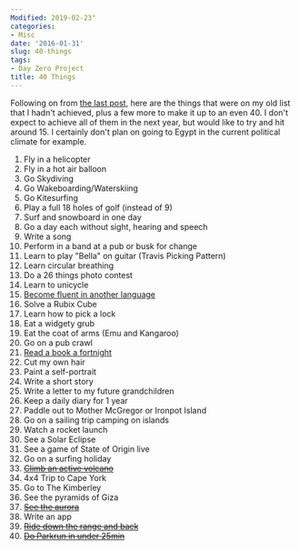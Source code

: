 ```yaml
---
Modified: 2019-02-23"
categories:
- Misc
date: '2016-01-31'
slug: 40-things
tags:
- Day Zero Project
title: 40 Things
---
```


Following on from [the last post](/posts/2016/101-thing-in-1001-days), here are the things that were on my old list that I hadn't achieved, plus a few more to make it up to an even 40. I don't expect to achieve all of them in the next year, but would like to try and hit around 15. I certainly don't plan on going to Egypt in the current political climate for example.

1. Fly in a helicopter
2. Fly in a hot air balloon
3. Go Skydiving
4. Go Wakeboarding/Waterskiing
5. Go Kitesurfing
6. Play a full 18 holes of golf (instead of 9)
7. Surf and snowboard in one day
8. Go a day each without sight, hearing and speech
9. Write a song
10. Perform in a band at a pub or busk for change
11. Learn to play "Bella" on guitar (Travis Picking Pattern)
12. Learn circular breathing
13. Do a 26 things photo contest
14. Learn to unicycle
15. [Become fluent in another language](https://www.duolingo.com/AlexGuinan)
16. Solve a Rubix Cube
17. Learn how to pick a lock
18. Eat a widgety grub
19. Eat the coat of arms (Emu and Kangaroo)
20. Go on a pub crawl
21. [Read a book a fortnight](https://www.goodreads.com/user_challenges/4734306)
22. Cut my own hair
23. Paint a self-portrait
24. Write a short story
25. Write a letter to my future grandchildren
26. Keep a daily diary for 1 year
27. Paddle out to Mother McGregor or Ironpot Island
28. Go on a sailing trip camping on islands
29. Watch a rocket launch
30. See a Solar Eclipse
31. See a game of State of Origin live
32. Go on a surfing holiday
33. <del>[Climb an active volcano](mt-batur)</del>
34. 4x4 Trip to Cape York
35. Go to The Kimberley
36. See the pyramids of Giza
37. <del>[See the aurora](/posts/2017/iceland-silfra/)</del>
38. Write an app
39. <del>[Ride down the range and back](https://www.strava.com/activities/561576939)</del>
40. <del>[Do Parkrun in under 25min](http://www.parkrun.com.au/results/athleteresultshistory/?athleteNumber=1694205)</del>